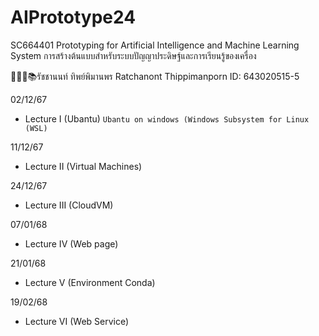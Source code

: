 # AIPrototype24
SC664401 Prototyping for Artificial Intelligence and Machine Learning System การสร้างต้นแบบสําหรับระบบปัญญาประดิษฐ์และการเรียนรู้ของเครื่อง

👨🏻‍🎓📚รัชชานนท์ ทิพย์พิมานพร Ratchanont Thippimanporn ID: 643020515-5

02/12/67
- Lecture I (Ubantu) `Ubantu on windows (Windows Subsystem for Linux (WSL)`

11/12/67
- Lecture II (Virtual Machines)

24/12/67
- Lecture III (CloudVM)

07/01/68
- Lecture IV (Web page)

21/01/68
- Lecture V (Environment Conda)

19/02/68
- Lecture VI (Web Service)
